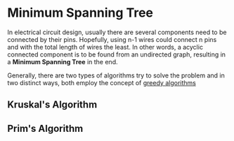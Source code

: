 # Minimum Spanning Tree

In electrical circuit design, usually there are several components need to be connected by their pins. Hopefully, using n-1 wires could connect n pins and with the total length of wires the least. In other words, a acyclic connected component is to be found from an undirected graph, resulting in a **Minimum Spanning Tree** in the end.

Generally, there are two types of algorithms try to solve the problem and in two distinct ways, both employ the concept of [greedy algorithms](../greedy-algorithms/overview.md)

## Kruskal's Algorithm

## Prim's Algorithm